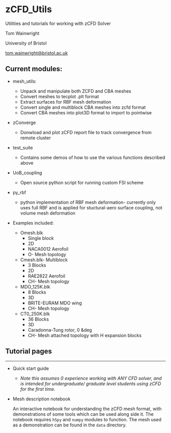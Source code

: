 # zCFD_Utils
Utilities and tutorials for working with zCFD Solver

Tom Wainwright

University of Bristol

tom.wainwright@bristol.ac.uk

## Current modules:

* mesh_utils:
  * Unpack and manipulate both ZCFD and CBA meshes
  * Convert meshes to tecplot .plt format
  * Extract surfaces for RBF mesh deformation
  * Convert single and multiblock CBA meshes into zcfd format
  * Convert CBA meshes into plot3D format to import to pointwise

* zConverge
  * Donwload and plot zCFD report file to track convergence from remote cluster

* test_suite
  * Contains some demos of how to use the various functions described above

* UoB_coupling
  * Open source python script for running custom FSI scheme

* py_rbf
  * python implementation of RBF mesh deformation- currently only uses full RBF and is applied for stuctural-aero surface coupling, not volume mesh deformation

* Examples included:
  * Omesh.blk
    * Single block
    * 2D
    * NACA0012 Aerofoil
    * O- Mesh topology
  * Cmesh.blk- Multiblock
    * 3 Blocks
    * 2D
    * RAE2822 Aerofoil
    * CH- Mesh topology
  * MDO_125K.blk
    * 8 Blocks
    * 3D
    * BRITE-EURAM MDO wing
    * CH- Mesh topology
  * CT0_250K.blk
    * 36 Blocks
    * 3D
    * Caradonna-Tung rotor, 0 &deg
    * CH- Mesh attached topology with H expansion blocks

## Tutorial pages
---
* Quick start guide
  
  *  *Note this assumes 0 experience working with ANY CFD solver, and is intended for undergraduate/ graduate level students using zCFD for the first time.*

* Mesh description notebook
  
  An interactive notebook for understanding the zCFD mesh format, with demonstrations of some tools which can be used along side it. The notebook requires `h5py` and `numpy` modules to function. The mesh used as a demonstration can be found in the `data` directory.
